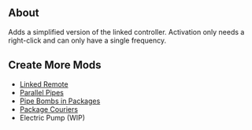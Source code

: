 ## About
Adds a simplified version of the linked controller. Activation only needs a right-click and can only have a single frequency.

## Create More Mods
- [Linked Remote](https://github.com/rekales/create-more-linked-remote)
- [Parallel Pipes](https://github.com/rekales/create-more-parallel-pipes)
- [Pipe Bombs in Packages](https://github.com/rekales//create-more-package-pipebomb)
- [Package Couriers](https://github.com/rekales//create-more-package-couriers)
- Electric Pump (WIP)
